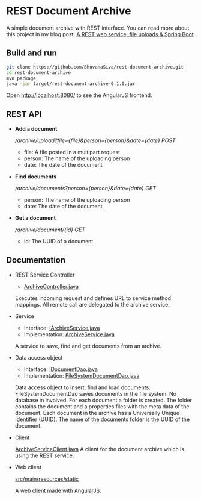 REST Document Archive
=====================

A simple document archive with REST interface. You can read more about this project in my blog post: [A REST web service, file uploads & Spring Boot](https://murygin.wordpress.com/2014/10/13/rest-web-service-file-uploads-spring-boot/).

Build and run
-------------

```bash
git clone https://github.com/BhuvanaSiva/rest-document-archive.git
cd rest-document-archive
mvn package
java -jar target/rest-document-archive-0.1.0.jar
```

Open [http://localhost:8080/](http://localhost:8080/) to see the AngularJS frontend.

REST API
--------

* **Add a document**
 
   */archive/upload?file={file}&person={person}&date={date} POST*

  * file: A file posted in a multipart request
  * person: The name of the uploading person
  * date: The date of the document
   
* **Find documents**

   */archive/documents?person={person}&date={date} GET*

  * person: The name of the uploading person
  * date: The date of the document
   
* **Get a document**  

   */archive/document/{id} GET*                                  

  * id: The UUID of a document

Documentation
-------------

* REST Service Controller
  * [ArchiveController.java](https://github.com/BhuvanaSiva/rest-document-archive/src/main/java/com/document/archive/rest/ArchiveController.java)
   
   Executes incoming request and defines URL to service method mappings. All remote call are delegated to the archive service.
* Service
  * Interface: [IArchiveService.java](https://github.com/BhuvanaSiva/rest-document-archive/src/main/java/com/document/archive]/service/IArchiveService.java)
  * Implementation: [ArchiveService.java](https://github.com/BhuvanaSiva/rest-document-archive/src/main/java/com/document/archive/service/ArchiveService.java)
   
   A service to save, find and get documents from an archive. 
* Data access object
  * Interface: [IDocumentDao.java](https://github.com/BhuvanaSiva/rest-document-archive/src/main/java/com/document/archive/dao/IDocumentDao.java)
  * Implementation: [FileSystemDocumentDao.java](https://github.com/BhuvanaSiva/rest-document-archive/src/main/java/com/document/archive/dao/FileSystemDocumentDao.java)  
   
   Data access object to insert, find and load documents. FileSystemDocumentDao saves documents in the file system. No database in involved. For each document a folder is created. The folder contains the document and a properties files with the meta data of the document. Each document in the archive has a Universally Unique Identifier (UUID). The name of the documents folder is the UUID of the document.

* Client
   
   [ArchiveServiceClient.java](
   https://github.com/BhuvanaSiva/rest-document-archive/src/main/java/com/document/archive/client/ArchiveServiceClient.java)
   A client for the document archive which is using the REST service.

* Web client
   
   [src/main/resources/static](https://github.com/BhuvanaSiva/rest-document-archive/tree/master/src/main/resources/static)

   A web client made with [AngularJS](https://angularjs.org/).

